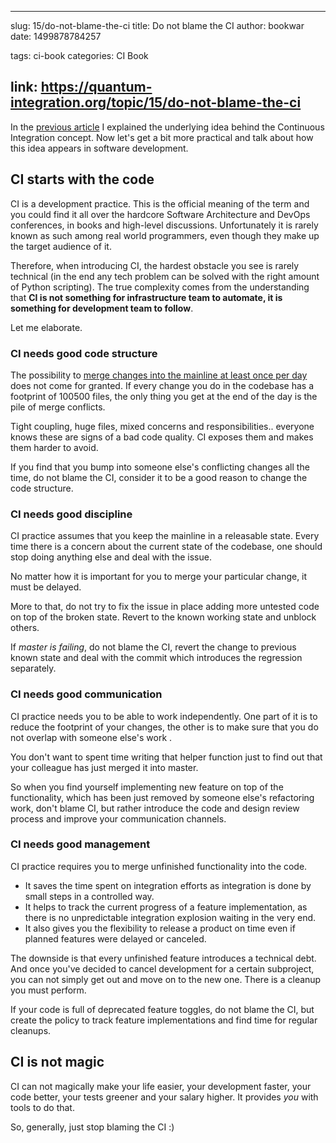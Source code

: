 
---
slug: 15/do-not-blame-the-ci
title: Do not blame the CI
author: bookwar
date: 1499878784257

tags: ci-book
categories: CI Book

link: https://quantum-integration.org/topic/15/do-not-blame-the-ci
---

In the [previous article](https://quantum-integration.org/topic/12/what-is-ci) I explained the underlying idea behind the Continuous Integration concept. Now let's get a bit more practical and talk about how this idea appears in software development.

## CI starts with the code

CI is a development practice. This is the official meaning of the term and you could find it all over the hardcore Software Architecture and DevOps conferences, in books and high-level discussions. Unfortunately it is rarely known as such among real world programmers, even though they make up the target audience of it.

Therefore, when introducing CI, the hardest obstacle you see is rarely technical (in the end any tech problem can be solved with the right amount of Python scripting). The true complexity comes from the understanding that **CI is not something for infrastructure team to automate, it is something for development team to follow**.

Let me elaborate.

### CI needs good code structure

The possibility to [merge changes into the mainline at least once per day](https://en.wikipedia.org/wiki/Continuous_integration) does not come for granted. If every change you do in the codebase has a footprint of 100500 files, the only thing you get at the end of the day is the pile of merge conflicts.

Tight coupling, huge files, mixed concerns and responsibilities.. everyone knows these are signs of a bad code quality. CI exposes them and makes them harder to avoid.

If you find that you bump into someone else's conflicting changes all the time, do not blame the CI, consider it to be a good reason to change the code structure.

### CI needs good discipline

CI practice assumes that you keep the mainline in a releasable state. Every time there is a concern about the current state of the codebase, one should stop doing anything else and deal with the issue.

No matter how it is important for you to merge your particular change, it must be delayed.

More to that, do not try to fix the issue in place adding more untested code on top of the broken state. Revert to the known working state and unblock others.

If *master is failing*, do not blame the CI, revert the change to previous known state and deal with the commit which introduces the regression separately.

### CI needs good communication

CI practice needs you to be able to work independently. One part of it is to reduce the footprint of your changes, the other is to make sure that you do not overlap with someone else's work .

You don't want to spent time writing that helper function just to find out that your colleague  has just merged it into master.

So when you find yourself implementing new feature on top of the functionality, which has been just removed by someone else's refactoring work, don't blame CI, but rather introduce the code and design review process and improve your communication channels.

### CI needs good management

CI practice requires you to merge unfinished functionality into the code. 

 * It saves the time spent on integration efforts as integration is done by small steps in a controlled way.
 * It helps to track the current progress of a feature implementation, as there is no unpredictable integration explosion waiting in the very end.
 * It also gives you the flexibility to release a product on time even if planned features were delayed or canceled.

The downside is that every unfinished feature introduces a technical debt. And once you've decided to cancel development for a certain subproject, you can not simply get out and move on to the new one. There is a cleanup you must perform.

If your code is full of deprecated feature toggles, do not blame the CI, but create the policy to track feature implementations and find time for regular cleanups.

## CI is not magic

 CI can not magically make your life easier, your development faster, your code better, your tests greener and your salary higher. It provides _you_ with tools to do that. 

So, generally, just stop blaming the CI :)

